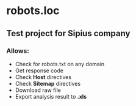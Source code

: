 # robots.loc

## Test project for Sipius company

### Allows:
 - Check for robots.txt on any domain
 - Get response code 
 - Check **Host** directives
 - Check **Sitemap** directives
 - Download raw file
 - Export analysis result to **.xls**
